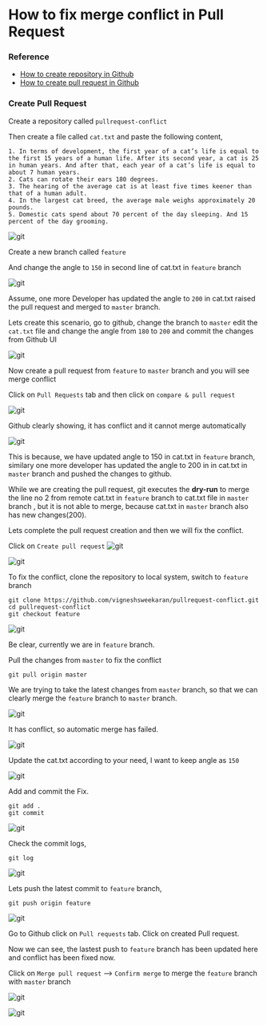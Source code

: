 # How to fix merge conflict in Pull Request

### Reference
* [How to create repository in Github](/content/git/tutorials/01-how-to-create-github-account)
* [How to create pull request in Github](/content/git/tutorials/10-how-to-create-pull-request-in-github)

### Create Pull Request

Create a repository called `pullrequest-conflict`

Then create a file called `cat.txt` and paste the following content,
```
1. In terms of development, the first year of a cat’s life is equal to the first 15 years of a human life. After its second year, a cat is 25 in human years. And after that, each year of a cat’s life is equal to about 7 human years.
2. Cats can rotate their ears 180 degrees.
3. The hearing of the average cat is at least five times keener than that of a human adult.
4. In the largest cat breed, the average male weighs approximately 20 pounds.
5. Domestic cats spend about 70 percent of the day sleeping. And 15 percent of the day grooming.
```

![git](/content/git/tutorials/images/pullrequest-conflict/git-files.png)

Create a new branch called `feature` 

And change the angle to `150` in second line of cat.txt in `feature` branch

![git](/content/git/tutorials/images/pullrequest-conflict/git-updated-file-feature.png)

Assume, one more Developer has updated the angle to `200` in cat.txt raised the pull request and merged to `master` branch.

Lets create this scenario, go to github, change the branch to `master` edit the `cat.txt` file and change the angle from `180` to `200` and commit the changes from Github UI

![git](/content/git/tutorials/images/pullrequest-conflict/git-updated-file-master.png)

Now create a pull request from `feature` to `master` branch and you will see merge conflict

Click on `Pull Requests` tab and then click on `compare & pull request`

![git](/content/git/tutorials/images/pullrequest-conflict/git-create-pullrequest.png)

Github clearly showing, it has conflict and it cannot merge automatically

![git](/content/git/tutorials/images/pullrequest-conflict/git-pullrequest-conflict.png)

This is because, we have updated angle to 150 in cat.txt in `feature` branch, similary one more developer has updated the angle to 200 in in cat.txt in `master` branch and pushed the changes to github.

While we are creating the pull request, git executes the **dry-run** to merge the line no 2 from remote cat.txt in `feature` branch to cat.txt file in `master` branch , but it is not able to merge, because cat.txt in `master` branch also has new changes(200).

Lets complete the pull request creation and then we will fix the conflict.

Click on `Create pull request`
![git](/content/git/tutorials/images/pullrequest-conflict/git-pullrequest-diff.png)

![git](/content/git/tutorials/images/pullrequest-conflict/git-pullrequest-created.png)

To fix the conflict, clone the repository to local system, switch to `feature` branch

```
git clone https://github.com/vigneshsweekaran/pullrequest-conflict.git
cd pullrequest-conflict
git checkout feature
```

![git](/content/git/tutorials/images/pullrequest-conflict/git-clone.png)

Be clear, currently we are in `feature` branch.

Pull the changes from `master` to fix the conflict
```
git pull origin master
```

We are trying to take the latest changes from `master` branch, so that we can clearly merge the `feature` branch to `master` branch.

![git](/content/git/tutorials/images/pullrequest-conflict/git-pull-master.png)

It has conflict, so automatic merge has failed.

![git](/content/git/tutorials/images/pullrequest-conflict/git-before-fix.png)

Update the cat.txt according to your need, I want to keep angle as `150`

![git](/content/git/tutorials/images/pullrequest-conflict/git-after-fix.png)

Add and commit the Fix.
```
git add .
git commit
```

![git](/content/git/tutorials/images/pullrequest-conflict/git-commit-after-fix.png)

Check the commit logs,
```
git log
```

![git](/content/git/tutorials/images/pullrequest-conflict/git-log.png)

Lets push the latest commit to `feature` branch,
```
git push origin feature
```
![git](/content/git/tutorials/images/pullrequest-conflict/git-push.png)

Go to Github click on `Pull requests` tab. Click on created Pull request.

Now we can see, the lastest push to `feature` branch has been updated here and conflict has been fixed now.

Click on `Merge pull request` --> `Confirm merge` to merge the `feature` branch with `master` branch

![git](/content/git/tutorials/images/pullrequest-conflict/git-merge-pullrequest.png)

![git](/content/git/tutorials/images/pullrequest-conflict/git-pullrequest-merged.png)
